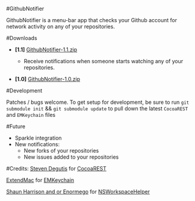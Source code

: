 #GithubNotifier

GithubNotifier is a menu-bar app that checks your Github account for network activity on any of your repositories.  

#Downloads

- **[1.1]**  [GithubNotifier-1.1.zip][8]
	- Receive notifications when someone starts watching any of your repositories.  

- **[1.0]**  [GithubNotifier-1.0.zip][1]

#Development

Patches / bugs welcome.
To get setup for development, be sure to run 
`git submodule init` && `git submodule update` to pull down the latest `CocoaREST` and `EMKeychain` files

#Future

- Sparkle integration
- New notifications:
 	- New forks of your repositories 
	- New issues added to your repositories

#Credits:
[Steven Degutis][2] for [CocoaREST][3]

[ExtendMac][4] for [EMKeychain][5]

[Shaun Harrison and or Enormego][6] for [NSWorkspaceHelper][7]


[1]: http://github.com/downloads/ctshryock/GithubNotifier/GithubNotifier-1.0.zip
[2]: http://degutis.org/
[3]: http://github.com/sdegutis/CocoaREST
[4]: http://extendmac.com
[5]: http://extendmac.com/EMKeychain
[6]: http://www.enormego.com
[7]: http://github.com/enormego/cocoa-helpers
[8]: http://github.com/downloads/ctshryock/GithubNotifier/GithubNotifier-1.1.zip